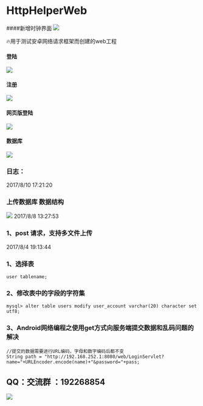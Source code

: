 # HttpHelperWeb
####新增时钟界面
![](https://github.com/Xbean1024/XHttp/blob/master/gif/clock.gif)

:fire:用于测试安卓网络请求框架而创建的web工程 
#### 登陆
![](https://github.com/Xbean1024/XHttp/blob/master/gif/login.gif)
#### 注册
![](https://github.com/Xbean1024/XHttp/blob/master/gif/register.gif) 
#### 网页版登陆 
![](https://github.com/Xbean1024/HttpHelperWeb/blob/master/gif/login_register.gif)
#### 数据库
![](https://github.com/Xbean1024/HttpHelperWeb/blob/master/gif/data.png)
### 日志：
2017/8/10 17:21:20 
###  上传数据库  数据结构
![](https://github.com/Xbean1024/HttpHelperWeb/blob/master/gif/db.png)
2017/8/8 13:27:53 
### 1、post 请求，支持多文件上传 

2017/8/4 19:13:44  

###  1、选择表 

    user tablename; 

###  2、修改表中的字段的字符集 

    mysql> alter table users modify user_account varchar(20) character set utf8; 
###  3、Android网络编程之使用get方式向服务端提交数据和乱码问题的解决 

    //提交的数据需要进行URL编码，字母和数字编码后都不变 
    String path = "http://192.168.252.1:8080/web/LoginServlet?name="+URLEncoder.encode(name)+"&password="+pass;
      

## QQ：交流群 ：192268854
![](https://github.com/Xbean1024/XHttp/blob/master/gif/QQ.JPG)


